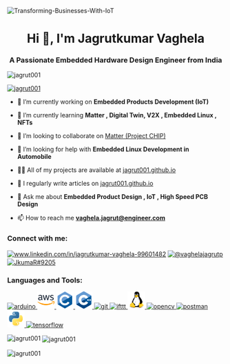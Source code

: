 ![Transforming-Businesses-With-IoT](https://user-images.githubusercontent.com/67455535/211240136-c8554fcc-7df2-4e89-bd73-11a5d7e22d1e.gif)


<h1 align="center">Hi 👋, I'm Jagrutkumar Vaghela</h1>
<h3 align="center">A Passionate Embedded Hardware Design Engineer from India</h3>

<p align="left"> <img src="https://komarev.com/ghpvc/?username=jagrut001&label=Profile%20views&color=0e75b6&style=flat" alt="jagrut001" /> </p>

<p align="left"> <a href="https://github.com/ryo-ma/github-profile-trophy"><img src="https://github-profile-trophy.vercel.app/?username=jagrut001" alt="jagrut001" /></a> </p>

- 🔭 I’m currently working on **Embedded Products Development (IoT)**

- 🌱 I’m currently learning **Matter , Digital Twin, V2X , Embedded Linux , NFTs**

- 👯 I’m looking to collaborate on [Matter (Project CHIP)](https://github.com/project-chip/connectedhomeip)

- 🤝 I’m looking for help with **Embedded Linux Development in Automobile**

- 👨‍💻 All of my projects are available at [jagrut001.github.io](jagrut001.github.io)

- 📝 I regularly write articles on [jagrut001.github.io](jagrut001.github.io)

- 💬 Ask me about **Embedded Product Design , IoT , High Speed PCB Design**

- 📫 How to reach me **vaghela.jagrut@engineer.com**

<h3 align="left">Connect with me:</h3>
<p align="left">
<a href="https://linkedin.com/in/www.linkedin.com/in/jagrutkumar-vaghela-99601482" target="blank"><img align="center" src="https://raw.githubusercontent.com/rahuldkjain/github-profile-readme-generator/master/src/images/icons/Social/linked-in-alt.svg" alt="www.linkedin.com/in/jagrutkumar-vaghela-99601482" height="30" width="40" /></a>
<a href="https://www.hackerrank.com/@vaghelajagrutp" target="blank"><img align="center" src="https://raw.githubusercontent.com/rahuldkjain/github-profile-readme-generator/master/src/images/icons/Social/hackerrank.svg" alt="@vaghelajagrutp" height="30" width="40" /></a>
<a href="https://discord.gg/JkumaR#9205" target="blank"><img align="center" src="https://raw.githubusercontent.com/rahuldkjain/github-profile-readme-generator/master/src/images/icons/Social/discord.svg" alt="JkumaR#9205" height="30" width="40" /></a>
</p>

<h3 align="left">Languages and Tools:</h3>
<p align="left"> <a href="https://www.arduino.cc/" target="_blank" rel="noreferrer"> <img src="https://cdn.worldvectorlogo.com/logos/arduino-1.svg" alt="arduino" width="40" height="40"/> </a> <a href="https://aws.amazon.com" target="_blank" rel="noreferrer"> <img src="https://raw.githubusercontent.com/devicons/devicon/master/icons/amazonwebservices/amazonwebservices-original-wordmark.svg" alt="aws" width="40" height="40"/> </a> <a href="https://www.cprogramming.com/" target="_blank" rel="noreferrer"> <img src="https://raw.githubusercontent.com/devicons/devicon/master/icons/c/c-original.svg" alt="c" width="40" height="40"/> </a> <a href="https://www.w3schools.com/cpp/" target="_blank" rel="noreferrer"> <img src="https://raw.githubusercontent.com/devicons/devicon/master/icons/cplusplus/cplusplus-original.svg" alt="cplusplus" width="40" height="40"/> </a> <a href="https://git-scm.com/" target="_blank" rel="noreferrer"> <img src="https://www.vectorlogo.zone/logos/git-scm/git-scm-icon.svg" alt="git" width="40" height="40"/> </a> <a href="https://ifttt.com/" target="_blank" rel="noreferrer"> <img src="https://www.vectorlogo.zone/logos/ifttt/ifttt-ar21.svg" alt="ifttt" width="40" height="40"/> </a> <a href="https://www.linux.org/" target="_blank" rel="noreferrer"> <img src="https://raw.githubusercontent.com/devicons/devicon/master/icons/linux/linux-original.svg" alt="linux" width="40" height="40"/> </a> <a href="https://opencv.org/" target="_blank" rel="noreferrer"> <img src="https://www.vectorlogo.zone/logos/opencv/opencv-icon.svg" alt="opencv" width="40" height="40"/> </a> <a href="https://postman.com" target="_blank" rel="noreferrer"> <img src="https://www.vectorlogo.zone/logos/getpostman/getpostman-icon.svg" alt="postman" width="40" height="40"/> </a> <a href="https://www.python.org" target="_blank" rel="noreferrer"> <img src="https://raw.githubusercontent.com/devicons/devicon/master/icons/python/python-original.svg" alt="python" width="40" height="40"/> </a> <a href="https://www.tensorflow.org" target="_blank" rel="noreferrer"> <img src="https://www.vectorlogo.zone/logos/tensorflow/tensorflow-icon.svg" alt="tensorflow" width="40" height="40"/> </a> </p>

<p><img align="left" src="https://github-readme-stats.vercel.app/api/top-langs?username=jagrut001&show_icons=true&locale=en&layout=compact" alt="jagrut001" /></p>

<p>&nbsp;<img align="center" src="https://github-readme-stats.vercel.app/api?username=jagrut001&show_icons=true&locale=en" alt="jagrut001" /></p>

<p><img align="center" src="https://github-readme-streak-stats.herokuapp.com/?user=jagrut001&" alt="jagrut001" /></p>
